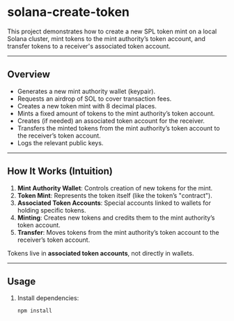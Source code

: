 # solana-create-token

This project demonstrates how to create a new SPL token mint on a local Solana cluster, mint tokens to the mint authority’s token account, and transfer tokens to a receiver's associated token account.

---

## Overview

- Generates a new mint authority wallet (keypair).
- Requests an airdrop of SOL to cover transaction fees.
- Creates a new token mint with 8 decimal places.
- Mints a fixed amount of tokens to the mint authority’s token account.
- Creates (if needed) an associated token account for the receiver.
- Transfers the minted tokens from the mint authority’s token account to the receiver’s token account.
- Logs the relevant public keys.

---

## How It Works (Intuition)

1. **Mint Authority Wallet**: Controls creation of new tokens for the mint.
2. **Token Mint**: Represents the token itself (like the token’s "contract").
3. **Associated Token Accounts**: Special accounts linked to wallets for holding specific tokens.
4. **Minting**: Creates new tokens and credits them to the mint authority’s token account.
5. **Transfer**: Moves tokens from the mint authority’s token account to the receiver’s token account.

Tokens live in **associated token accounts**, not directly in wallets.

---

## Usage

1. Install dependencies:

   ```bash
   npm install
